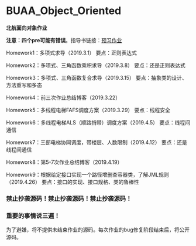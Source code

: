 # BUAA_Object_Oriented
**北航面向对象作业**

**注意：四个pre可能有错误**。指导书链接：[预习作业](https://github.com/OO-guide-2019/homework-pre)

Homework1：多项式求导（2019.3.1） 要点：正则表达式

Homework2：多项式、三角函数乘积求导（2019.3.8） 要点：还是正则表达式

Homework3：多项式、三角函数复合求导（2019.3.15） 要点：抽象类的设计、方法重写和多态

Homework4：前三次作业总结博客（2019.3.22）

Homework5：多线程电梯FAFS调度方案（2019.3.29） 要点：线程安全

Homework6：多线程电梯ALS（顺路捎带）调度方案（2019.4.5） 要点：线程间通信

Homework7：三部电梯协同调度，带楼层、人数限制（2019.4.12） 要点：还是线程间通信

Homework8：第5-7次作业总结博客（2019.4.19）

Homework9：根据给定接口实现一个路径增删查容器类，了解JML规则（2019.4.26） 要点：接口的实现、接口规格、类的鲁棒性

### 禁止抄袭源码！禁止抄袭源码！禁止抄袭源码！

### 重要的事情说三遍！

为了避嫌，将不提供未结束作业的源码。每次作业的bug修复阶段结束后，将公开源码。
